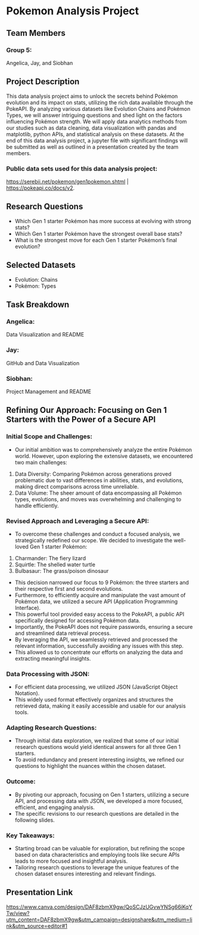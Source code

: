 # Pokemon Analysis Project

## Team Members
### Group 5:
Angelica, Jay, and Siobhan
 
## Project Description
This data analysis project aims to unlock the secrets behind Pokémon evolution and its impact on stats, utilizing the rich data available through the PokeAPI. By analyzing various datasets like Evolution Chains and Pokémon Types, we will answer intriguing questions and shed light on the factors influencing Pokémon strength. We will apply data analytics methods from our studies such as data cleaning, data visualization with pandas and matplotlib, python APIs, and statistical analysis on these datasets. At the end of this data analysis project, a jupyter file with significant findings will be submitted as well as outlined in a presentation created by the team members.

### Public data sets used for this data analysis project:
https://serebii.net/pokemon/gen1pokemon.shtml | https://pokeapi.co/docs/v2.

## Research Questions
* Which Gen 1 starter Pokémon has more success at evolving with strong stats?
* Which Gen 1 starter Pokémon have the strongest overall base stats?
* What is the strongest move for each Gen 1 starter Pokémon’s final evolution?

## Selected Datasets
* Evolution: Chains
* Pokémon: Types

## Task Breakdown
### Angelica:
Data Visualization and README
### Jay:
GitHub and Data Visualization
### Siobhan:
Project Management and README

## Refining Our Approach: Focusing on Gen 1 Starters with the Power of a Secure API

### Initial Scope and Challenges:
* Our initial ambition was to comprehensively analyze the entire Pokémon world. However, upon exploring the extensive datasets, we encountered two main challenges:
1. Data Diversity: Comparing Pokémon across generations proved problematic due to vast differences in abilities, stats, and evolutions, making direct comparisons across time unreliable.
2. Data Volume: The sheer amount of data encompassing all Pokémon types, evolutions, and moves was overwhelming and challenging to handle efficiently.
   
### Revised Approach and Leveraging a Secure API:
* To overcome these challenges and conduct a focused analysis, we strategically redefined our scope. We decided to investigate the well-loved Gen 1 starter Pokémon:
1. Charmander: The fiery lizard
2. Squirtle: The shelled water turtle
3. Bulbasaur: The grass/poison dinosaur
* This decision narrowed our focus to 9 Pokémon: the three starters and their respective first and second evolutions.
* Furthermore, to efficiently acquire and manipulate the vast amount of Pokémon data, we utilized a secure API (Application Programming Interface).
* This powerful tool provided easy access to the PokeAPI, a public API specifically designed for accessing Pokémon data.
* Importantly, the PokeAPI does not require passwords, ensuring a secure and streamlined data retrieval process.
* By leveraging the API, we seamlessly retrieved and processed the relevant information, successfully avoiding any issues with this step.
* This allowed us to concentrate our efforts on analyzing the data and extracting meaningful insights.

### Data Processing with JSON:
* For efficient data processing, we utilized JSON (JavaScript Object Notation).
* This widely used format effectively organizes and structures the retrieved data, making it easily accessible and usable for our analysis tools.

### Adapting Research Questions:
* Through initial data exploration, we realized that some of our initial research questions would yield identical answers for all three Gen 1 starters.
* To avoid redundancy and present interesting insights, we refined our questions to highlight the nuances within the chosen dataset.

### Outcome:
* By pivoting our approach, focusing on Gen 1 starters, utilizing a secure API, and processing data with JSON, we developed a more focused, efficient, and engaging analysis.
* The specific revisions to our research questions are detailed in the following slides.

### Key Takeaways:
* Starting broad can be valuable for exploration, but refining the scope based on data characteristics and employing tools like secure APIs leads to more focused and insightful analysis.
* Tailoring research questions to leverage the unique features of the chosen dataset ensures interesting and relevant findings.

## Presentation Link
https://www.canva.com/design/DAF8zbmX9gw/QoSCJzUGvwYNSg66iKqYTw/view?utm_content=DAF8zbmX9gw&utm_campaign=designshare&utm_medium=link&utm_source=editor#1
